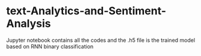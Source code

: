 # text-Analytics-and-Sentiment-Analysis

Jupyter notebook contains all the codes and the .h5 file is the trained model based on RNN binary classification
